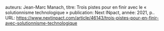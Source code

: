 auteurs: Jean-Marc Manach, 
titre: Trois pistes pour en finir avec le « solutionnisme technologique »
publication: Next INpact, 
année: 2021, 
p.. 
URL: https://www.nextinpact.com/article/46143/trois-pistes-pour-en-finir-avec-solutionnisme-technologique

